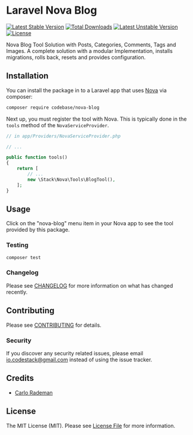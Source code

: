 # Laravel Nova Blog

[![Latest Stable Version](https://poser.pugx.org/codebase/nova-blog/v/stable?format=flat)](https://packagist.org/packages/codebase/nova-blog)
[![Total Downloads](https://poser.pugx.org/codebase/nova-blog/downloads?format=flat)](https://packagist.org/packages/codebase/nova-blog)
[![Latest Unstable Version](https://poser.pugx.org/codebase/nova-blog/v/unstable?format=flat)](https://packagist.org/packages/codebase/nova-blog)
[![License](https://poser.pugx.org/codebase/nova-blog/license?format=flat)](https://packagist.org/packages/codebase/nova-blog)

Nova Blog Tool Solution with Posts, Categories, Comments, Tags and Images. A complete solution with a modular Implementation, installs migrations, rolls back, resets and provides configuration.

## Installation

You can install the package in to a Laravel app that uses [Nova](https://nova.laravel.com) via composer:

```bash
composer require codebase/nova-blog
```

Next up, you must register the tool with Nova. This is typically done in the `tools` method of the `NovaServiceProvider`.

```php
// in app/Providers/NovaServiceProvider.php

// ...

public function tools()
{
    return [
        // ...
        new \Stack\Nova\Tools\BlogTool(),
    ];
}
```

## Usage

Click on the "nova-blog" menu item in your Nova app to see the tool provided by this package.

### Testing

``` bash
composer test
```

### Changelog

Please see [CHANGELOG](CHANGELOG.md) for more information on what has changed recently.

## Contributing

Please see [CONTRIBUTING](CONTRIBUTING.md) for details.

### Security

If you discover any security related issues, please email io.codestack@gmail.com instead of using the issue tracker.

## Credits

- [Carlo Rademan](https://github.com/CodeStacked)

## License

The MIT License (MIT). Please see [License File](LICENSE.md) for more information.
